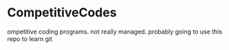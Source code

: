 # CompetitiveCodes
 ompetitive coding programs. not really managed. probably going to use this repo to learn git
